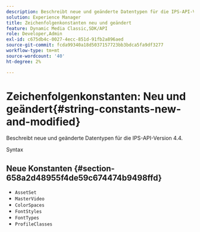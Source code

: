 ```yaml
---
description: Beschreibt neue und geänderte Datentypen für die IPS-API-Version 4.4.
solution: Experience Manager
title: Zeichenfolgenkonstanten neu und geändert
feature: Dynamic Media Classic,SDK/API
role: Developer,Admin
exl-id: c675db4c-0027-4ecc-851d-91fb2a896aed
source-git-commit: fcda99340a18d5037157723bb3bdca5fa9df3277
workflow-type: tm+mt
source-wordcount: '40'
ht-degree: 2%

---
```


# Zeichenfolgenkonstanten: Neu und geändert{#string-constants-new-and-modified}

Beschreibt neue und geänderte Datentypen für die IPS-API-Version 4.4.

Syntax

## Neue Konstanten {#section-658a2d48955f4de59c674474b9498ffd}

* `AssetSet`
* `MasterVideo`
* `ColorSpaces`
* `FontStyles`
* `FontTypes`
* `ProfileClasses`

<!--
Note: Can't tell from original docs if these are new or changes. Calling 'em new by default.
-->
